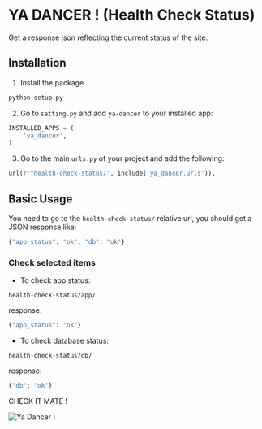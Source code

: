 YA DANCER ! (Health Check Status)
====

Get a response json reflecting the current status of the site.

## Installation 

1. Install the package

```python
python setup.py
```

2. Go to `setting.py` and add `ya-dancer` to your installed app:

```python
INSTALLED_APPS = (
    'ya_dancer',
)
```

3. Go to the main `urls.py` of your project and add the following:

```python
url(r'^health-check-status/', include('ya_dancer.urls')),
```

## Basic Usage

You need to go to the `health-check-status/` relative url, you should get a JSON response like:

```python
{"app_status": "ok", "db": "ok"}
```

### Check selected items

* To check app status:

`health-check-status/app/`

response:

```python
{"app_status": "ok"}
```

* To check database status:

`health-check-status/db/`

response:

```python
{"db": "ok"}
```

CHECK IT MATE !

![Ya Dancer !](http://files.stv.tv/imagebase/139/623x349/139488-ya-dancer-wacky-contestant-steven-hall-on-britains-got-talent-2011.jpg)

